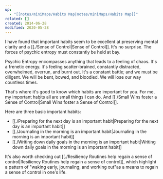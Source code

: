 ```yaml
---
up:
  - "[[notes/miniMaps/Habits Map|notes/miniMaps/Habits Map]]"
related: []
created: 2014-06-28
modified: 2020-05-28
---
```

I have found that important habits seem to be excellent at preserving mental clarity and a [[./Sense of Control|Sense of Control]]. It's no surprise. The forces of psychic entropy must constantly be held at bay. 

Psychic Entropy encompasses anything that leads to a feeling of chaos. It's a frenetic energy. It's feeling scatter-brained, constantly distracted, overwhelmed, overrun, and burnt out. It's a constant battle; and we must be diligent. We will be bent, bowed, and bloodied. We will lose our way countless times. 

That's where it's good to know which habits are important for you. For me, my important habits all are small things I can do. And [[./Small Wins foster a Sense of Control|Small Wins foster a Sense of Control]].

Here are three basic important habits:
- [[./Preparing for the next day is an important habit|Preparing for the next day is an important habit]]
- [[./Journaling in the morning is an important habit|Journaling in the morning is an important habit]]
- [[./Writing down daily goals in the morning is an important habit|Writing down daily goals in the morning is an important habit]]

It's also worth checking out [[./Resiliency Routines help regain a sense of control|Resiliency Routines help regain a sense of control]], which highlight a pattern of "waking early, journaling, and working out"as a means to regain a sense of control in one's life.